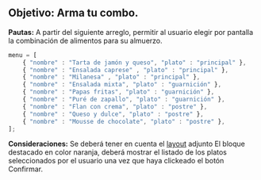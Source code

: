 ## Objetivo: Arma tu combo.

**Pautas:** A partir del siguiente arreglo, permitir al usuario elegir por pantalla la
combinación de alimentos para su almuerzo.
```js
menu = [
	{ "nombre" : "Tarta de jamón y queso", "plato" : "principal" },
	{ "nombre" : "Ensalada caprese" , "plato" : "principal" },
	{ "nombre" : "Milanesa" , "plato" : "principal" },
	{ "nombre" : "Ensalada mixta", "plato" : "guarnición" },
	{ "nombre" : "Papas fritas", "plato" : "guarnición" },
	{ "nombre" : "Puré de zapallo", "plato" : "guarnición" },
	{ "nombre" : "Flan con crema", "plato" : "postre" },
	{ "nombre" : "Queso y dulce", "plato" : "postre" },
	{ "nombre" : "Mousse de chocolate", "plato" : "postre" },
];
```

**Consideraciones:**
Se deberá tener en cuenta el [layout](menuMockup.pdf) adjunto
El bloque destacado en color naranja, deberá mostrar el listado de los platos seleccionados por
el usuario una vez que haya clickeado el botón Confirmar.
